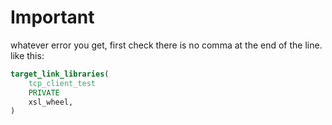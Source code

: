 # Important

whatever error you get, first check there is no comma at the end of the line. like this:
```cmake
target_link_libraries(
    tcp_client_test
    PRIVATE
    xsl_wheel,
)
```